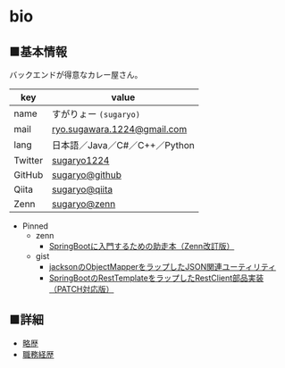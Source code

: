 # bio

## ■基本情報

バックエンドが得意なカレー屋さん。

|key|value|
|----|----|
|name|すがりょー `(sugaryo)`|
|mail|ryo.sugawara.1224@gmail.com|
|lang|日本語／Java／C#／C++／Python|
|Twitter|[sugaryo1224](https://twitter.com/sugaryo1224)|
|GitHub|[sugaryo@github](https://github.com/sugaryo)|
|Qiita|[sugaryo@qiita](https://qiita.com/sugaryo)|
|Zenn|[sugaryo@zenn](https://zenn.dev/sugaryo)|

- Pinned
  - zenn
    - [SpringBootに入門するための助走本（Zenn改訂版）](https://zenn.dev/sugaryo/books/spring-boot-run-up)
  - gist
    - [jacksonのObjectMapperをラップしたJSON関連ユーティリティ](https://gist.github.com/sugaryo/0237c1a334f80e8fc6ca75b36393536a)
    - [SpringBootのRestTemplateをラップしたRestClient部品実装（PATCH対応版）](https://gist.github.com/sugaryo/18653b1bb84bad2d1a1e59f0a68b89c3)

## ■詳細

- [略歴](career.md)
- [職務経歴](business.md)
